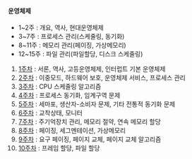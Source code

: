 #### 운영체제

- 1~2주 : 개요, 역사, 현대운영체제
- 3~7주 : 프로세스 관리(스케줄링, 동기화)
- 8~11주 : 메모리 관리(페이징, 가상메모리)
- 12~15주 : 파일 관리(파일할당, 디스크 스케줄링)



1. [1주차](https://github.com/SJ12896/TIL/blob/master/online_courses/CS/1.md) : 서론, 역사, 고등운영체제, 인터럽트 기본 운영체제
2. [2주차](https://github.com/SJ12896/TIL/blob/master/online_courses/CS/2.md) : 이중모드, 하드웨어 보호, 운영체제 서비스, 프로세스 관리
3. [3주차](https://github.com/SJ12896/TIL/blob/master/online_courses/CS/3.md) : CPU 스케줄링 알고리즘
4. [4주차](https://github.com/SJ12896/TIL/blob/master/online_courses/CS/4.md) : 프로세스 동기화, 임계구역 문제
5. [5주차](https://github.com/SJ12896/TIL/blob/master/online_courses/CS/5.md) : 세마포, 생산자-소비자 문제, 기타 전통적 동기화 문제
6. [6주차](https://github.com/SJ12896/TIL/blob/master/online_courses/CS/6.md) : 교착상태, 모니터
7. [7주차](https://github.com/SJ12896/TIL/blob/master/online_courses/CS/7.md) : 주기억장치 관리, 메모리 절약, 연속 메모리 할당
8. [8주차](https://github.com/SJ12896/TIL/blob/master/online_courses/CS/8.md) : 페이징, 세그멘테이션, 가상메모리
9. [9주차](https://github.com/SJ12896/TIL/blob/master/online_courses/CS/9.md) : 요구 페이징, 페이지 교체, 페이지 교체 알고리즘
10. [10주차](https://github.com/SJ12896/TIL/blob/master/online_courses/CS/10.md) : 프레임 할당, 파일 할당